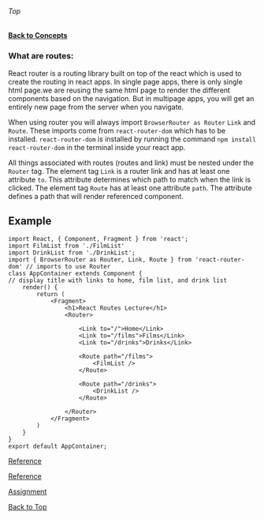 ###### Top
#### [Back to Concepts](README.md)

### What are routes:
React router is a routing library built on top of the react which is used to create the routing in react apps. In single page apps, there is only single html page.we are reusing the same html page to render the different components based on the navigation.
But in multipage apps, you will get an entirely new page from the server when you navigate.

When using router you will always import `BrowserRouter as Router` `Link` and `Route`. These imports come from `react-router-dom` which has to be installed. `react-router-dom` is installed by running the command `npm install react-router-dom` in the terminal inside your react app.

All things associated with routes (routes and link) must be nested under the `Router` tag. The element tag `Link` is a router link and has at least one attribute `to`. This attribute determines which path to match when the link is clicked. The element tag `Route` has at least one attribute `path`. The attribute defines a path that will render referenced component.

## Example 
```JSX
import React, { Component, Fragment } from 'react';
import FilmList from './FilmList'
import DrinkList from './DrinkList';
import { BrowserRouter as Router, Link, Route } from 'react-router-dom' // imports to use Router
class AppContainer extends Component {
// display title with links to home, film list, and drink list
    render() {
        return (
            <Fragment>
                <h1>React Routes Lecture</h1>
                <Router>

                    <Link to="/">Home</Link>
                    <Link to="/films">Films</Link>
                    <Link to="/drinks">Drinks</Link>

                    <Route path="/films">
                        <FilmList />
                    </Route>

                    <Route path="/drinks">
                        <DrinkList />
                    </Route>

                </Router>
            </Fragment>
        )
    }
}
export default AppContainer;
```
[Reference](https://reacttraining.com/react-router/web/example/basic)

[Reference](https://codeburst.io/getting-started-with-react-router-5c978f70df91)

[Assignment](assignments.md#03/24/2020)

[Back to Top](#Top)